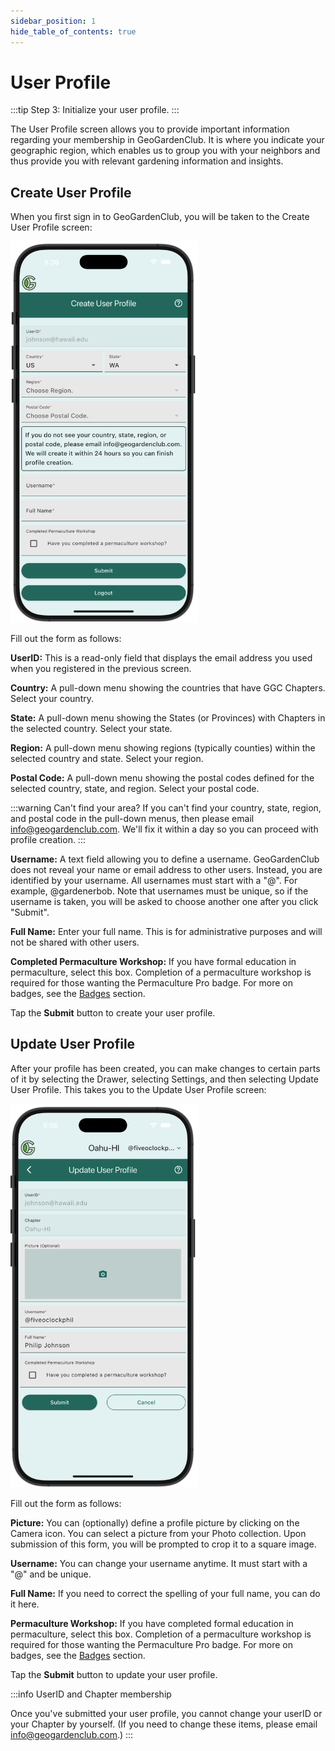 ```yaml
---
sidebar_position: 1
hide_table_of_contents: true
---
```


# User Profile

:::tip Step 3: Initialize your user profile.
:::

The User Profile screen allows you to provide important information regarding your membership in GeoGardenClub. It is where you indicate your geographic region, which enables us to group you with your neighbors and thus provide you with relevant gardening information and insights. 

## Create User Profile

When you first sign in to GeoGardenClub, you will be taken to the Create User Profile screen:

<img width="300" src="/img/user-guide/create-user-profile.png"/>

Fill out the form as follows:

**UserID:** This is a read-only field that displays the email address you used when you registered in the previous screen.

**Country:** A pull-down menu showing the countries that have GGC Chapters. Select your country.

**State:** A pull-down menu showing the States (or Provinces) with Chapters in the selected country. Select your state.

**Region:** A pull-down menu showing regions (typically counties) within the selected country and state. Select your region.

**Postal Code:** A pull-down menu showing the postal codes defined for the selected country, state, and region. Select your postal code.

:::warning Can't find your area?
If you can't find your country, state, region, and postal code in the pull-down menus, then please email info@geogardenclub.com.  We'll fix it within a day so you can proceed with profile creation.
:::

**Username:** A text field allowing you to define a username. GeoGardenClub does not reveal your name or email address to other users. Instead, you are identified by your username. All usernames must start with a "@". For example, @gardenerbob.  Note that usernames must be unique, so if the username is taken, you will be asked to choose another one after you click "Submit".

**Full Name:** Enter your full name.  This is for administrative purposes and will not be shared with other users.

**Completed Permaculture Workshop:** If you have formal education in permaculture, select this box.  Completion of a permaculture workshop is required for those wanting the Permaculture Pro badge.  For more on badges, see the [Badges](/docs/user-guide/badges) section.

Tap the **Submit** button to create your user profile.

## Update User Profile

After your profile has been created, you can make changes to certain parts of it by selecting the Drawer, selecting Settings, and then selecting Update User Profile. This takes you to the Update User Profile screen:


<img width="300" src="/img/user-guide/update-user-profile.png"/>

Fill out the form as follows:

**Picture:** You can (optionally) define a profile picture by clicking on the Camera icon.  You can select a picture from your Photo collection. Upon submission of this form, you will be prompted to crop it to a square image.

**Username:** You can change your username anytime.  It must start with a "@" and be unique.

**Full Name:** If you need to correct the spelling of your full name, you can do it here.

**Permaculture Workshop:** If you have completed formal education in permaculture, select this box.  Completion of a permaculture workshop is required for those wanting the Permaculture Pro badge.  For more on badges, see the [Badges](/docs/user-guide/badges) section.

Tap the **Submit** button to update your user profile.

:::info UserID and Chapter membership  

Once you've submitted your user profile, you cannot change your userID or your Chapter by yourself. (If you need to change these items, please email info@geogardenclub.com.)
:::
